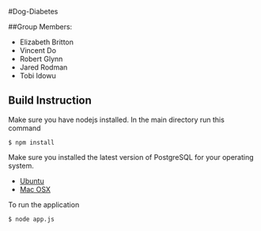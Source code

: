 #Dog-Diabetes

##Group Members:

* Elizabeth Britton
* Vincent Do
* Robert Glynn
* Jared Rodman
* Tobi Idowu


## Build Instruction

Make sure you have nodejs installed. In the main directory run this command

~~~
$ npm install
~~~

Make sure you installed the latest version of PostgreSQL for your operating system.

* [Ubuntu](https://help.ubuntu.com/community/PostgreSQL)
* [Mac OSX](http://russbrooks.com/2010/11/25/install-postgresql-9-on-os-x)

To run the application
~~~
$ node app.js
~~~
